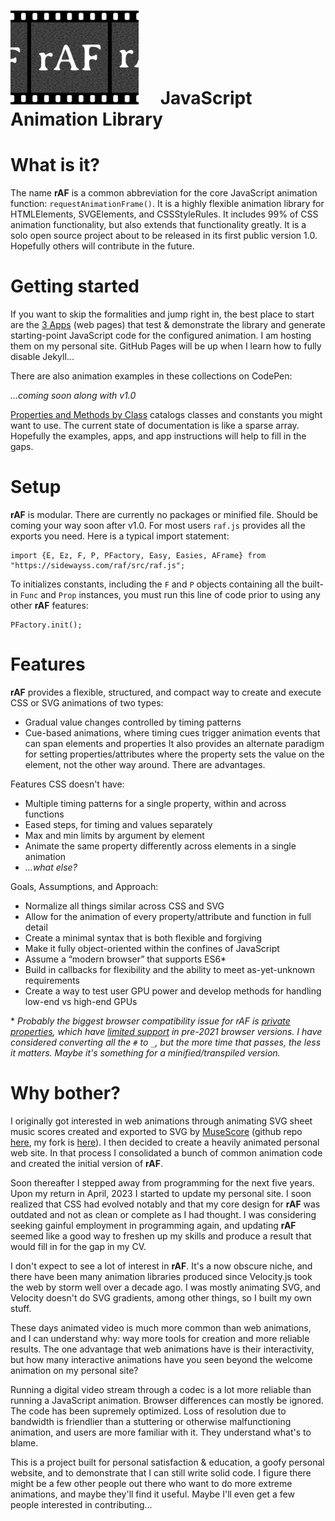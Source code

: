 # <img src="img/rAFgithub.jpg" type="image/svg+xml" style="height:150px;"></img> &emsp;JavaScript Animation Library

# What is it?
The name **rAF** is a common abbreviation for the core JavaScript animation function: `requestAnimationFrame()`. It is a highly flexible animation library for HTMLElements, SVGElements, and CSSStyleRules. It includes 99% of CSS animation functionality, but also extends that functionality greatly.
It is a solo open source project about to be released in its first public version 1.0. Hopefully others will contribute in the future.

# Getting started
If you want to skip the formalities and jump right in, the best place to start are the <a href="apps/">3 Apps</a> (web pages) that test & demonstrate the library and generate starting-point JavaScript code for the configured animation. I am hosting them on my personal site. GitHub Pages will be up when I learn how to fully disable Jekyll...

There are also animation examples in these collections on CodePen:

<i>...coming soon along with v1.0</i>

<a href="docs/raf-by-class.html">Properties and Methods by Class</a> catalogs classes and constants you might want to use. The current state of documentation is like a sparse array. Hopefully the examples, apps, and app instructions will help to fill in the gaps.

# Setup
**rAF** is modular. There are currently no packages or minified file. Should be coming your way soon after v1.0. For most users `raf.js` provides all the exports you need. Here is a typical import statement:
```
import {E, Ez, F, P, PFactory, Easy, Easies, AFrame} from "https://sidewayss.com/raf/src/raf.js";
```
To initializes constants, including the `F` and `P` objects containing all the built-in `Func` and `Prop` instances, you must run this line of code prior to using any other **rAF** features:
```
PFactory.init();
```
# Features
**rAF** provides a flexible, structured, and compact way to create and execute CSS or SVG animations of two types:
- Gradual value changes controlled by timing patterns
- Cue-based animations, where timing cues trigger animation events that can span elements and properties
It also provides an alternate paradigm for setting properties/attributes where the property sets the value on the element, not the other way around. There are advantages.

Features CSS doesn't have:
- Multiple timing patterns for a single property, within and across functions
- Eased steps, for timing and values separately
- Max and min limits by argument by element
- Animate the same property differently across elements in a single animation
- *...what else?*

Goals, Assumptions, and Approach:
- Normalize all things similar across CSS and SVG
- Allow for the animation of every property/attribute and function in full detail
- Create a minimal syntax that is both flexible and forgiving
- Make it fully object-oriented within the confines of JavaScript
- Assume a “modern browser” that supports ES6*
- Build in callbacks for flexibility and the ability to meet as-yet-unknown requirements
- Create a way to test user GPU power and develop methods for handling low-end vs high-end GPUs

\* *Probably the biggest browser compatibility issue for rAF is [private properties](https://developer.mozilla.org/en-US/docs/Web/JavaScript/Reference/Classes/Private_properties), which have [limited support](https://caniuse.com/?search=private%20class) in pre-2021 browser versions. I have considered converting all the `#` to `_`, but the more time that passes, the less it matters. Maybe it's something for a minified/transpiled version.*

# Why bother?
I originally got interested in web animations through animating SVG sheet music scores created and exported to SVG by <a href="https://musescore.org">MuseScore</a> (github repo <a href="https://github.com/musescore/MuseScore">here</a>, my fork is <a href="https://github.com/sidewayss/MuseScore">here</a>). I then decided to create a heavily animated personal web site. In that process I consolidated a bunch of common animation code and created the initial version of **rAF**.

Soon thereafter I stepped away from programming for the next five years. Upon my return in April, 2023 I started to update my personal site. I soon realized that CSS had evolved notably and that my core design for **rAF** was outdated and not as clean or complete as I had thought. I was considering seeking gainful employment in programming again, and updating **rAF** seemed like a good way to freshen up my skills and produce a result that would fill in for the gap in my CV.

I don't expect to see a lot of interest in **rAF**. It's a now obscure niche, and there have been many animation libraries produced since Velocity.js took the web by storm well over a decade ago. I was mostly animating SVG, and Velocity doesn't do SVG gradients, among other things, so I built my own stuff.

These days animated video is much more common than web animations, and I can understand why: way more tools for creation and more reliable results. The one advantage that web animations have is their interactivity, but how many interactive animations have you seen beyond the welcome animation on my personal site?

Running a digital video stream through a codec is a lot more reliable than running a JavaScript animation. Browser differences can mostly be ignored. The code has been supremely optimized. Loss of resolution due to bandwidth is friendlier than a stuttering or otherwise malfunctioning animation, and users are more familiar with it. They understand what's to blame.

This is a project built for personal satisfaction & education, a goofy personal website, and to demonstrate that I can still write solid code. I figure there might be a few other people out there who want to do more extreme animations, and maybe they'll find it useful. Maybe I'll even get a few people interested in contributing...